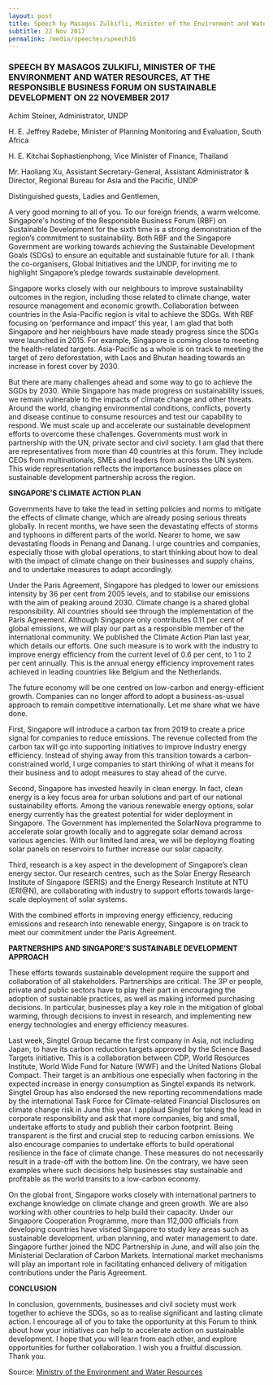 ```yaml
---
layout: post
title: Speech by Masagos Zulkifli, Minister of the Environment and Water Resources, at the Responsible Business Forum on Sustainable Development on 22 November 2017
subtitle: 22 Nov 2017
permalink: /media/speeches/speech16
---
```


### SPEECH BY MASAGOS ZULKIFLI, MINISTER OF THE ENVIRONMENT AND WATER RESOURCES, AT THE RESPONSIBLE BUSINESS FORUM ON SUSTAINABLE DEVELOPMENT ON 22 NOVEMBER 2017

Achim Steiner,
Administrator, UNDP

H. E. Jeffrey Radebe, 
Minister of Planning Monitoring and Evaluation, South Africa

H. E. Kitchai Sophastienphong, 
Vice Minister of Finance, Thailand

Mr. Haoliang Xu, 
Assistant Secretary-General, Assistant Administrator & 
Director, Regional Bureau for Asia and the Pacific, UNDP 

Distinguished guests, 
Ladies and Gentlemen,

A very good morning to all of you. To our foreign friends, a warm welcome. Singapore's hosting of the Responsible Business Forum (RBF) on Sustainable Development for the sixth time is a strong demonstration of the region’s commitment to sustainability. Both RBF and the Singapore Government are working towards achieving the Sustainable Development Goals (SDGs) to ensure an equitable and sustainable future for all. I thank the co-organisers, Global Initiatives and the UNDP, for inviting me to highlight Singapore’s pledge towards sustainable development.

Singapore works closely with our neighbours to improve sustainability outcomes in the region, including those related to climate change, water resource management and economic growth. Collaboration between countries in the Asia-Pacific region is vital to achieve the SDGs. With RBF focusing on ‘performance and impact’ this year, I am glad that both Singapore and her neighbours have made steady progress since the SDGs were launched in 2015. For example, Singapore is coming close to meeting the health-related targets. Asia-Pacific as a whole is on track to meeting the target of zero deforestation, with Laos and Bhutan heading towards an increase in forest cover by 2030.

But there are many challenges ahead and some way to go to achieve the SGDs by 2030. While Singapore has made progress on sustainability issues, we remain vulnerable to the impacts of climate change and other threats. Around the world, changing environmental conditions, conflicts, poverty and disease continue to consume resources and test our capability to respond. We must scale up and accelerate our sustainable development efforts to overcome these challenges. Governments must work in partnership with the UN, private sector and civil society. I am glad that there are representatives from more than 40 countries at this forum. They include CEOs from multinationals, SMEs and leaders from across the UN system. This wide representation reflects the importance businesses place on sustainable development partnership across the region.

**SINGAPORE’S CLIMATE ACTION PLAN**

Governments have to take the lead in setting policies and norms to mitigate the effects of climate change, which are already posing serious threats globally. In recent months, we have seen the devastating effects of storms and typhoons in different parts of the world. Nearer to home, we saw devastating floods in Penang and Danang. I urge countries and companies, especially those with global operations, to start thinking about how to deal with the impact of climate change on their businesses and supply chains, and to undertake measures to adapt accordingly.

Under the Paris Agreement, Singapore has pledged to lower our emissions intensity by 36 per cent from 2005 levels, and to stabilise our emissions with the aim of peaking around 2030. Climate change is a shared global responsibility. All countries should see through the implementation of the Paris Agreement. Although Singapore only contributes 0.11 per cent of global emissions, we will play our part as a responsible member of the international community. We published the Climate Action Plan last year, which details our efforts. One such measure is to work with the industry to improve energy efficiency from the current level of 0.6 per cent, to 1 to 2 per cent annually. This is the annual energy efficiency improvement rates achieved in leading countries like Belgium and the Netherlands. 

The future economy will be one centred on low-carbon and energy-efficient growth. Companies can no longer afford to adopt a business-as-usual approach to remain competitive internationally. Let me share what we have done.

First, Singapore will introduce a carbon tax from 2019 to create a price signal for companies to reduce emissions. The revenue collected from the carbon tax will go into supporting initiatives to improve industry energy efficiency. Instead of shying away from this transition towards a carbon-constrained world, I urge companies to start thinking of what it means for their business and to adopt measures to stay ahead of the curve.

Second, Singapore has invested heavily in clean energy. In fact, clean energy is a key focus area for urban solutions and part of our national sustainability efforts. Among the various renewable energy options, solar energy currently has the greatest potential for wider deployment in Singapore. The Government has implemented the SolarNova programme to accelerate solar growth locally and to aggregate solar demand across various agencies. With our limited land area, we will be deploying floating solar panels on reservoirs to further increase our solar capacity. 

Third, research is a key aspect in the development of Singapore’s clean energy sector. Our research centres, such as the Solar Energy Research Institute of Singapore (SERIS) and the Energy Research Institute at NTU (ERI@N), are collaborating with industry to support efforts towards large-scale deployment of solar systems. 

With the combined efforts in improving energy efficiency, reducing emissions and research into renewable energy, Singapore is on track to meet our commitment under the Paris Agreement.

**PARTNERSHIPS AND SINGAPORE’S SUSTAINABLE DEVELOPMENT APPROACH**

These efforts towards sustainable development require the support and collaboration of all stakeholders. Partnerships are critical. The 3P or people, private and public sectors have to play their part in encouraging the adoption of sustainable practices, as well as making informed purchasing decisions. In particular, businesses play a key role in the mitigation of global warming, through decisions to invest in research, and implementing new energy technologies and energy efficiency measures. 

Last week, Singtel Group became the first company in Asia, not including Japan, to have its carbon reduction targets approved by the Science Based Targets initiative. This is a collaboration between CDP, World Resources Institute, World Wide Fund for Nature (WWF) and the United Nations Global Compact. Their target is an ambitious one especially when factoring in the expected increase in energy consumption as Singtel expands its network. Singtel Group has also endorsed the new reporting recommendations made by the international Task Force for Climate-related Financial Disclosures on climate change risk in June this year. I applaud Singtel for taking the lead in corporate responsibility and ask that more companies, big and small, undertake efforts to study and publish their carbon footprint. Being transparent is the first and crucial step to reducing carbon emissions. We also encourage companies to undertake efforts to build operational resilience in the face of climate change. These measures do not necessarily result in a trade-off with the bottom line. On the contrary, we have seen examples where such decisions help businesses stay sustainable and profitable as the world transits to a low-carbon economy.

On the global front, Singapore works closely with international partners to exchange knowledge on climate change and green growth. We are also working with other countries to help build their capacity. Under our Singapore Cooperation Programme, more than 112,000 officials from developing countries have visited Singapore to study key areas such as sustainable development, urban planning, and water management to date. Singapore further joined the NDC Partnership in June, and will also join the Ministerial Declaration of Carbon Markets. International market mechanisms will play an important role in facilitating enhanced delivery of mitigation contributions under the Paris Agreement.

**CONCLUSION**

In conclusion, governments, businesses and civil society must work together to achieve the SDGs, so as to realise significant and lasting climate action. I encourage all of you to take the opportunity at this Forum to think about how your initiatives can help to accelerate action on sustainable development. I hope that you will learn from each other, and explore opportunities for further collaboration. I wish you a fruitful discussion. Thank you.

Source: [<a href="https://www.mewr.gov.sg/news/speech-by-masagos-zulkifli--minister-of-the-environment-and-water-resources--at-the-responsible-business-forum-on-sustainable-development-on-22-nov-2017-at-marina-bay-sands--9am" target="_blank">Ministry of the Environment and Water Resources</a>](https://www.mewr.gov.sg/news/speech-by-masagos-zulkifli--minister-of-the-environment-and-water-resources--at-the-responsible-business-forum-on-sustainable-development-on-22-nov-2017-at-marina-bay-sands--9am)
